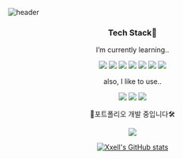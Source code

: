 ![header](https://capsule-render.vercel.app/api?type=waving&color=auto&height=250&section=header&text=Hello,%20World&fontSize=90&animation=fadeIn&fontAlignY=35&desc=This%20is%20Xxell's%20Github%20Page👀!&descAlignY=57&descAlign=65)

<div align=center>
  <h3>Tech Stack🚀</h3>
  <p>I’m currently learning..</p>
  <p>
    <img src="https://img.shields.io/badge/Python-3776AB?style=flat&logo=Python&logoColor=white"/> 
    <img src="https://img.shields.io/badge/Django-092E20?style=flat&logo=Django&logoColor=white"/>
    <img src="https://img.shields.io/badge/HTML5-E34F26?style=flat&logo=HTML5&logoColor=white"/> 
    <img src="https://img.shields.io/badge/CSS3-1572B6?style=flat&logo=CSS3&logoColor=white"/> 
    <img src="https://img.shields.io/badge/JavaScript-F7DF1E?style=flat&logo=JavaScript&logoColor=black"/> 
    <img src="https://img.shields.io/badge/Vue.js-4FC08D?style=flat&logo=Vue-dot-js&logoColor=white"/>
    <img src="https://img.shields.io/badge/Git-F05032?style=flat&logo=Git&logoColor=white"/>
  </p>
  <p>also, I like to use..</p>
  <p>
    <img src="https://img.shields.io/badge/Photoshop-31A8FF?style=flat&logo=Adobe-Photoshop&logoColor=white"/>
    <img src="https://img.shields.io/badge/Illustrator-FF9A00?style=flat&logo=Adobe-Illustrator&logoColor=white"/> 
    <img src="https://img.shields.io/badge/Premiere Pro-9999FF?style=flat&logo=Adobe-Premiere-Pro&logoColor=white"/> 
  </p>
  <p>🔨포트폴리오 개발 중입니다🛠</p>
  <p>
    <a href="https://xxell-8.github.io/portfolio/" target="_blank"><img src="https://img.shields.io/badge/Xxellfie-181717?style=flat&logo=GitHub&logoColor=white"/></a>
  </p>

  [![Xxell's GitHub stats](https://github-readme-stats.vercel.app/api?username=Xxell-8&count_private=true&show_icons=true&theme=dark)](https://github.com/anuraghazra/github-readme-stats)
</div>

<!--
**Xxell-8/Xxell-8** is a ✨ _special_ ✨ repository because its `README.md` (this file) appears on your GitHub profile.

Here are some ideas to get you started:

- 🔭 I’m currently working on ...
- 🌱 I’m currently learning ...
- 👯 I’m looking to collaborate on ...
- 🤔 I’m looking for help with ...
- 💬 Ask me about ...
- 📫 How to reach me: ...
- 😄 Pronouns: ...
- ⚡ Fun fact: ...
-->
